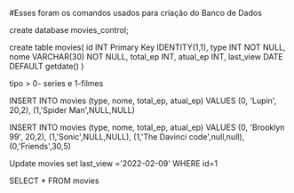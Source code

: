 #Esses foram os comandos usados para criação do Banco de Dados


create database movies_control;


create table movies(
id INT Primary Key IDENTITY(1,1),
type INT NOT NULL,
nome VARCHAR(30) NOT NULL,
total_ep INT,
atual_ep INT,
last_view DATE DEFAULT getdate()
)

tipo > 0- series e 1-filmes

INSERT INTO movies (type, nome, total_ep, atual_ep) VALUES (0, 'Lupin', 20,2), (1,'Spider Man',NULL,NULL)

INSERT INTO movies (type, nome, total_ep, atual_ep) VALUES (0, 'Brooklyn 99', 20,2), (1,'Sonic',NULL,NULL), (1,'The Davinci code',null,null),(0,'Friends',30,5)  

Update movies set last_view ='2022-02-09' WHERE id=1



SELECT * FROM movies
